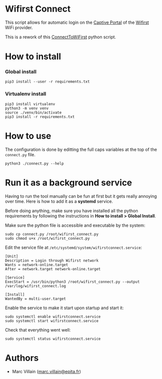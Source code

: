 Wifirst Connect
===
This script allows for automatic login on the [Captive Portal](https://www.wifirst.com/en/captive-portal) of the [Wifirst](https://www.wifirst.com/en/) WiFi provider.

This is a rework of this [ConnectToWiFirst](https://github.com/JoseIgnacioTamayo/ConnectToWiFirst) python script.

# How to install

### Global install
```
pip3 install --user -r requirements.txt
```

### Virtualenv install
```
pip3 install virtualenv
python3 -m venv venv
source ./venv/bin/activate
pip3 install -r requirements.txt
```

# How to use

The configuration is done by editting the full caps variables at the top of the
`connect.py` file.

```
python3 ./connect.py --help
```

# Run it as a background service

Having to run the tool manually can be fun at first but it gets really annoying
over time. Here is how to add it as a **systemd** service.

Before doing anything, make sure you have installed all the python requirements
by following the instructions in **How to install > Global Install**.

Make sure the python file is accessible and executable by the system:
```
sudo cp connect.py /root/wifirst_connect.py
sudo chmod u+x /root/wifirst_connect.py
```

Edit the service file at `/etc/systemd/system/wifirstconnect.service`:
```
[Unit]
Description = Login through Wifirst network
Wants = network-online.target
After = network.target network-online.target

[Service]
ExecStart = /usr/bin/python3 /root/wifirst_connect.py --output /var/log/wifirst_connect.log

[Install]
WantedBy = multi-user.target
```

Enable the service to make it start upon startup and start it:
```
sudo systemctl enable wifirstconnect.service
sudo systemctl start wifirstconnect.service
```

Check that everything went well:
```
sudo systemctl status wifirstconnect.service
```

# Authors

* Marc Villain (marc.villain@epita.fr)
